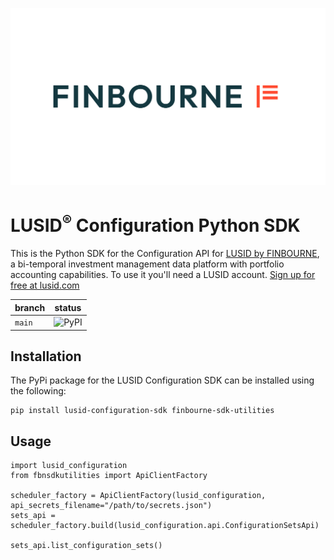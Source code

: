 ![LUSID_by_Finbourne](./resources/Finbourne_Logo_Teal.svg)

# LUSID<sup>®</sup> Configuration Python SDK
This is the Python SDK for the Configuration API for [LUSID by FINBOURNE](https://www.finbourne.com/lusid-technology), a bi-temporal investment management data platform with portfolio accounting capabilities. To use it you'll need a LUSID account. [Sign up for free at lusid.com](https://www.lusid.com/app/signup)


| branch | status |
| --- | --- |
| `main` |  ![PyPI](https://img.shields.io/pypi/v/lusid-configuration-sdk?color=blue)

## Installation

The PyPi package for the LUSID Configuration SDK can be installed using the following:

```
pip install lusid-configuration-sdk finbourne-sdk-utilities
```

## Usage

```
import lusid_configuration
from fbnsdkutilities import ApiClientFactory

scheduler_factory = ApiClientFactory(lusid_configuration, api_secrets_filename="/path/to/secrets.json")
sets_api = scheduler_factory.build(lusid_configuration.api.ConfigurationSetsApi)

sets_api.list_configuration_sets()
```
